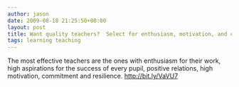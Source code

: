 ```yaml
---
author: jason
date: 2009-08-18 21:25:50+00:00
layout: post
title: Want quality teachers?  Select for enthusiasm, motivation, and commitment.
tags: learning teaching
---
```


The most effective teachers are the ones with enthusiasm for their work, high aspirations for the success of every pupil, positive relations, high motivation, commitment and resilience. <a href="http://bit.ly/VaVU7">http://bit.ly/VaVU7</a>
